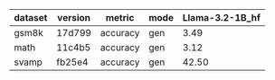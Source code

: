| dataset | version | metric | mode | Llama-3.2-1B_hf |
|----- | ----- | ----- | ----- | -----|
| gsm8k | 17d799 | accuracy | gen | 3.49 |
| math | 11c4b5 | accuracy | gen | 3.12 |
| svamp | fb25e4 | accuracy | gen | 42.50 |

